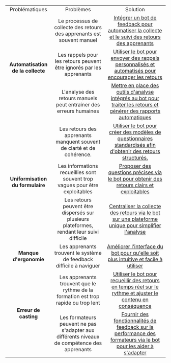 <table>
    <tr>
        <td align="center">Problématiques</td>
        <td align="center">Problèmes</td>
        <td align="center">Solution</td>
    </tr>
    <tr>
        <td rowspan="3" align="center"><strong>Automatisation de la collecte</strong></td>
        <td align="center">Le processus de collecte des retours des apprenants est souvent manuel</td>
        <td align="center"><a href="#">Intégrer un bot de feedback pour automatiser la collecte et le suivi des retours des apprenants</a></td>
    </tr>
    <tr>
        <td align="center">Les rappels pour les retours peuvent être ignorés par les apprenants</td>
        <td align="center"><a href="">Utiliser le bot pour envoyer des rappels personnalisés et automatisés pour encourager les retours</a></td>
    </tr>
    <tr>
        <td align="center">L'analyse des retours manuels peut entraîner des erreurs humaines</td>
        <td align="center"><a href="#">Mettre en place des outils d'analyse intégrés au bot pour traiter les retours et générer des rapports automatiques</a></td>
    </tr>
    <tr>
       <td rowspan="3" align="center"><strong>Uniformisation du formulaire</strong></td>
        <td align="center">Les retours des apprenants manquent souvent de clarté et de cohérence.</td>
        <td align="center"><a href="#">Utiliser le bot pour créer des modèles de questionnaires standardisés afin d'obtenir des retours structurés.</a></td>
    </tr>
    <tr>
        <td align="center">Les informations recueillies sont souvent trop vagues pour être exploitables</td>
        <td align="center"><a href="#">Proposer des questions précises via le bot pour obtenir des retours clairs et exploitables</a></td>
    </tr>
    <tr>
        <td align="center">Les retours peuvent être dispersés sur plusieurs plateformes, rendant leur suivi difficile</td>
        <td align="center"><a href="#">Centraliser la collecte des retours via le bot sur une plateforme unique pour simplifier l'analyse</a></td>
    </tr>
    <tr>
        <td align="center"><strong>Manque d'ergonomie</strong></td>
        <td align="center">Les apprenants trouvent le système de feedback difficile à naviguer</td>
        <td align="center"><a href="#">Améliorer l'interface du bot pour qu'elle soit plus intuitive et facile à utiliser</a></td>
    </tr>
    <tr>
       <td rowspan="2" align="center"><strong>Erreur de casting</strong></td>
        <td align="center">Les apprenants trouvent que le rythme de la formation est trop rapide ou trop lent</td>
        <td align="center"><a href="#">Utiliser le bot pour recueillir des retours en temps réel sur le rythme et ajuster le contenu en conséquence</a></td>
    </tr>
    <tr>
        <td align="center">Les formateurs peuvent ne pas s'adapter aux différents niveaux de compétence des apprenants</td>
        <td align="center"><a href="#">Fournir des fonctionnalités de feedback sur la performance des formateurs via le bot pour les aider à s'adapter</a></td>
    </tr>
</table>